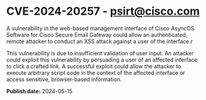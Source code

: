 # CVE-2024-20257 - psirt@cisco.com

A vulnerability in the web-based management interface of Cisco AsyncOS Software for Cisco Secure Email Gateway could allow an authenticated, remote attacker to conduct an XSS attack against a user of the interface.r
 This vulnerability is due to insufficient validation of user input. An attacker could exploit this vulnerability by persuading a user of an affected interface to click a crafted link. A successful exploit could allow the attacker to execute arbitrary script code in the context of the affected interface or access sensitive, browser-based information.

**Publish date:** 2024-05-15
